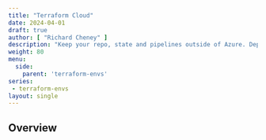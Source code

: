 ```yaml
---
title: "Terraform Cloud"
date: 2024-04-01
draft: true
author: [ "Richard Cheney" ]
description: "Keep your repo, state and pipelines outside of Azure. Deploy with OpenId Connect"
weight: 80
menu:
  side:
    parent: 'terraform-envs'
series:
 - terraform-envs
layout: single
---
```


## Overview